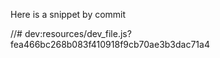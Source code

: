Here is a snippet by commit

//# dev:resources/dev_file.js?fea466bc268b083f410918f9cb70ae3b3dac71a4
